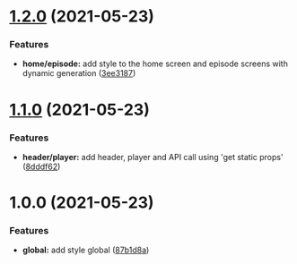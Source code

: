 # [1.2.0](https://github.com/PedroHenry-Santos/Podcastr/compare/v1.1.0...v1.2.0) (2021-05-23)


### Features

* **home/episode:** add style to the home screen and episode screens with dynamic generation ([3ee3187](https://github.com/PedroHenry-Santos/Podcastr/commit/3ee318789cc5b1576070118b9ebfa840d585e498))

# [1.1.0](https://github.com/PedroHenry-Santos/Podcastr/compare/v1.0.0...v1.1.0) (2021-05-23)


### Features

* **header/player:** add header, player and API call using 'get static props' ([8dddf62](https://github.com/PedroHenry-Santos/Podcastr/commit/8dddf62e78d802cceda92b79072d0045586b7c54))

# 1.0.0 (2021-05-23)


### Features

* **global:** add style global ([87b1d8a](https://github.com/PedroHenry-Santos/Podcastr/commit/87b1d8ad143adce685b5e99dcd103d0ef8880179))
